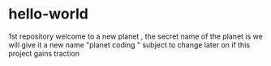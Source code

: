 # hello-world
1st repository
welcome to a new planet , the secret name of the planet is we will give it a new name "planet coding "
subject to change later on if this project gains traction
